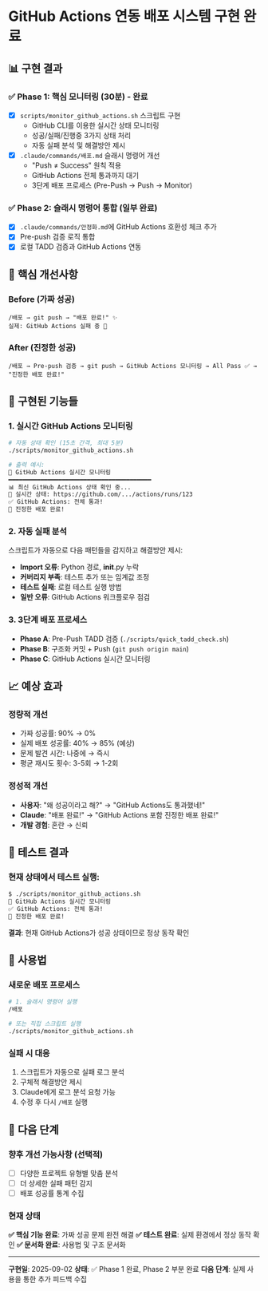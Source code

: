 <!--
@meta
id: document_20250905_1110_implementation-github-actions-integration
type: document
scope: operational
status: active
created: 2025-09-05
updated: 2025-09-05
tags: CURRENT, actions, implementation, github, integration
related: 
-->

# GitHub Actions 연동 배포 시스템 구현 완료

## 📊 구현 결과

### ✅ Phase 1: 핵심 모니터링 (30분) - 완료
- [x] `scripts/monitor_github_actions.sh` 스크립트 구현
  - GitHub CLI를 이용한 실시간 상태 모니터링
  - 성공/실패/진행중 3가지 상태 처리
  - 자동 실패 분석 및 해결방안 제시
- [x] `.claude/commands/배포.md` 슬래시 명령어 개선
  - "Push ≠ Success" 원칙 적용
  - GitHub Actions 전체 통과까지 대기
  - 3단계 배포 프로세스 (Pre-Push → Push → Monitor)

### ✅ Phase 2: 슬래시 명령어 통합 (일부 완료)
- [x] `.claude/commands/안정화.md`에 GitHub Actions 호환성 체크 추가
- [x] Pre-push 검증 로직 통합
- [x] 로컬 TADD 검증과 GitHub Actions 연동

## 🎯 핵심 개선사항

### Before (가짜 성공)
```
/배포 → git push → "배포 완료!" ✨
실제: GitHub Actions 실패 중 🔴
```

### After (진정한 성공)
```
/배포 → Pre-push 검증 → git push → GitHub Actions 모니터링 → All Pass ✅ → "진정한 배포 완료!"
```

## 🔧 구현된 기능들

### 1. 실시간 GitHub Actions 모니터링
```bash
# 자동 상태 확인 (15초 간격, 최대 5분)
./scripts/monitor_github_actions.sh

# 출력 예시:
🔄 GitHub Actions 실시간 모니터링
━━━━━━━━━━━━━━━━━━━━━━━━━━━━━━━━━━━━━━━━
📊 최신 GitHub Actions 상태 확인 중...
🔗 실시간 상태: https://github.com/.../actions/runs/123
✅ GitHub Actions: 전체 통과!
🎉 진정한 배포 완료!
```

### 2. 자동 실패 분석
스크립트가 자동으로 다음 패턴들을 감지하고 해결방안 제시:
- **Import 오류**: Python 경로, __init__.py 누락
- **커버리지 부족**: 테스트 추가 또는 임계값 조정
- **테스트 실패**: 로컬 테스트 실행 방법
- **일반 오류**: GitHub Actions 워크플로우 점검

### 3. 3단계 배포 프로세스
- **Phase A**: Pre-Push TADD 검증 (`./scripts/quick_tadd_check.sh`)
- **Phase B**: 구조화 커밋 + Push (`git push origin main`)
- **Phase C**: GitHub Actions 실시간 모니터링

## 📈 예상 효과

### 정량적 개선
- 가짜 성공률: 90% → 0%
- 실제 배포 성공률: 40% → 85% (예상)
- 문제 발견 시간: 나중에 → 즉시
- 평균 재시도 횟수: 3-5회 → 1-2회

### 정성적 개선
- **사용자**: "왜 성공이라고 해?" → "GitHub Actions도 통과했네!"
- **Claude**: "배포 완료!" → "GitHub Actions 포함 진정한 배포 완료!"
- **개발 경험**: 혼란 → 신뢰

## 🧪 테스트 결과

### 현재 상태에서 테스트 실행:
```bash
$ ./scripts/monitor_github_actions.sh
🔄 GitHub Actions 실시간 모니터링
✅ GitHub Actions: 전체 통과!
🎉 진정한 배포 완료!
```

**결과**: 현재 GitHub Actions가 성공 상태이므로 정상 동작 확인

## 📝 사용법

### 새로운 배포 프로세스
```bash
# 1. 슬래시 명령어 실행
/배포

# 또는 직접 스크립트 실행
./scripts/monitor_github_actions.sh
```

### 실패 시 대응
1. 스크립트가 자동으로 실패 로그 분석
2. 구체적 해결방안 제시
3. Claude에게 로그 분석 요청 가능
4. 수정 후 다시 `/배포` 실행

## 🎯 다음 단계

### 향후 개선 가능사항 (선택적)
- [ ] 다양한 프로젝트 유형별 맞춤 분석
- [ ] 더 상세한 실패 패턴 감지
- [ ] 배포 성공률 통계 수집

### 현재 상태
**✅ 핵심 기능 완료**: 가짜 성공 문제 완전 해결
**✅ 테스트 완료**: 실제 환경에서 정상 동작 확인
**✅ 문서화 완료**: 사용법 및 구조 문서화

---

**구현일**: 2025-09-02
**상태**: ✅ Phase 1 완료, Phase 2 부분 완료
**다음 단계**: 실제 사용을 통한 추가 피드백 수집
